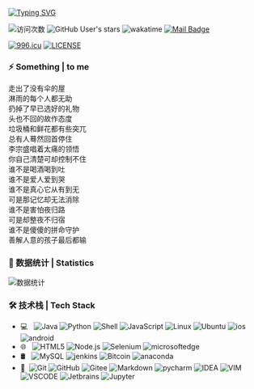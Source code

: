 [![Typing SVG](https://readme-typing-svg.herokuapp.com?size=29&duration=5555&color=F7A76C&center=true&vCenter=true&width=700&height=70&lines=%E8%BF%98%E8%AE%B0%E5%BE%97%E4%BD%A0%E8%AF%B4%E5%AE%B6%E6%98%AF%E5%94%AF%E4%B8%80%E7%9A%84%E5%9F%8E%E5%A0%A1%EF%BC%8C%E9%9A%8F%E7%9D%80%E7%A8%BB%E9%A6%99%E6%B2%B3%E6%B5%81%E7%BB%A7%E7%BB%AD%E5%A5%94%E8%B7%91%E3%80%82;%E5%BE%AE%E5%BE%AE%E7%AC%91%EF%BC%8C%E5%B0%8F%E6%97%B6%E5%80%99%E7%9A%84%E6%A2%A6%E6%88%91%E7%9F%A5%E9%81%93%E3%80%82)](https://git.io/typing-svg)

![访问次数](https://visitor-badge.glitch.me/badge?page_id=Geek-monk) ![GitHub User's stars](https://img.shields.io/github/stars/Geek-monk?style=social) ![wakatime](https://wakatime.com/badge/user/c71469ab-ac59-4269-bfe4-f9200c6b151d.svg) [![Mail Badge](https://img.shields.io/badge/-boqi.zhang@outlook.com-c14438?style=flat&logo=Gmail&logoColor=white&link=boqi.zhang@outlook.com)](boqi.zhang@outlook.com)

[![996.icu](https://img.shields.io/badge/link-996.icu-red.svg)](https://996.icu) [![LICENSE](https://img.shields.io/badge/license-Anti%20996-blue.svg)](https://github.com/996icu/996.ICU/blob/master/LICENSE)

### ⚡ Something | to me

走出了没有伞的屋  
淋雨的每个人都无助  
扔掉了早已选好的礼物  
头也不回的故作态度  
垃圾桶和鲜花都有些突兀  
总有人蓦然回首停住  
李宗盛唱着太痛的领悟  
你自己清楚可却控制不住  
谁不是喝酒喝到吐  
谁不是爱人爱到哭  
谁不是真心它从有到无  
可是那记忆却无法消除  
谁不是害怕夜归路  
可是却整夜不归宿  
谁不是傻傻的拼命守护  
善解人意的孩子最后都输  
### 🌱 数据统计 | Statistics

![数据统计](https://metrics.lecoq.io/Geek-monk?template=classic&config.timezone=Asia%2FShanghai)

### 🛠 技术栈 | Tech Stack

- 💻 &#160; ![Java](https://img.shields.io/badge/-Java-333333?style=flat&logo=Java&logoColor=9d2b22)
![Python](https://img.shields.io/badge/-Python-333333?style=flat&logo=Python&logoColor=007396)
![Shell](https://img.shields.io/badge/-Shell-333333?style=flat&logo=Shell&logoColor=007396)
![JavaScript](https://img.shields.io/badge/-JavaScript-333333?style=flat&logo=JavaScript&logoColor=007396)
![Linux](https://img.shields.io/badge/-Linux-333333?style=flat&logo=Linux&logoColor=FCC624)
![Ubuntu](https://img.shields.io/badge/-Ubuntu-333333?style=flat&logo=Ubuntu&logoColor=ff9422)
![ios](https://img.shields.io/badge/-IOS-333333?style=flat&logo=IOS&logoColor=007396)
![android](https://img.shields.io/badge/-Android-333333?style=flat&logo=Android&logoColor=36eb69)
- 🌐 &#160; ![HTML5](https://img.shields.io/badge/-HTML5-333333?style=flat&logo=HTML5)
![Node.js](https://img.shields.io/badge/-Node.js-333333?style=flat&logo=node.js)
![Selenium](https://img.shields.io/badge/-Selenium-333333?style=flat&logo=selenium)
![microsoftedge](https://img.shields.io/badge/-microsoftedge-333333?style=flat&logo=microsoftedge)
- 🛢 &#160; ![MySQL](https://img.shields.io/badge/-MySQL-333333?style=flat&logo=mysql)
![jenkins](https://img.shields.io/badge/-jenkins-333333?style=flat&logo=jenkins)
![Bitcoin](https://img.shields.io/badge/-Bitcoin-333333?style=flat&logo=Bitcoin)
![anaconda](https://img.shields.io/badge/-anaconda-333333?style=flat&logo=anaconda&logoColor=6f9e00)
- 🔧 &#160;![Git](https://img.shields.io/badge/-Git-333333?style=flat&logo=git)
![GitHub](https://img.shields.io/badge/-GitHub-333333?style=flat&logo=github)
![Gitee](https://img.shields.io/badge/-Gitee-333333?style=flat&logo=gitee&logoColor=9d2b22)
![Markdown](https://img.shields.io/badge/-Markdown-333333?style=flat&logo=markdown)
![pycharm](https://img.shields.io/badge/-Pycharm-333333?style=flat&logo=pycharm&logoColor=31f400)
![IDEA](https://img.shields.io/badge/-IDEA-333333?style=flat&logo=intellijIDEA&logoColor=FCC624)
![VIM](https://img.shields.io/badge/-Vim-333333?style=flat&logo=VIM&logoColor=6f9e00)
![VSCODE](https://img.shields.io/badge/-VS_Code-333333?style=flat&logo=visualstudiocode&logoColor=0036dd)
![Jetbrains](https://img.shields.io/badge/-jetbrains-333333?style=flat&logo=jetbrains&logoColor=ff22ff)
![Jupyter](https://img.shields.io/badge/-Jupyter_Notebook-333333?style=flat&logo=Jupyter&logoColor=ff9422)
